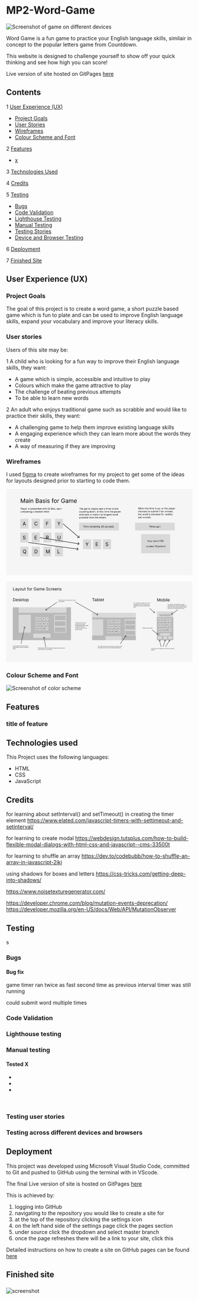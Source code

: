 # MP2-Word-Game

![Screenshot of game on different devices]()

Word Game is a fun game to practice your English language skills, similair in concept to the popular letters game from Countdown.

This website is designed to challenge yourself to show off your quick thinking and see how high you can score! 

Live version of site hosted on GitPages [here]()

## Contents

1 [User Experience (UX)](#UX)

  * [Project Goals](#project-goals)
  * [User Stories](#user-stories)
  * [Wireframes](#wireframes)
  * [Colour Scheme and Font](#styles)

2 [Features](#features)

  * [x](#x)
 
3 [Technologies Used](#technologies-used)

4 [Credits](#credits)

5 [Testing](#testing)

  * [Bugs](#bugs)
  * [Code Validation](#code-validation)
  * [Lighthouse Testing](#lighthouse-testing)
  * [Manual Testing](#manual-testing)
  * [Testing Stories](#testing-stories)
  * [Device and Browser Testing](#testing-devices-browsers)

6 [Deployment](#deployment)

7 [Finished Site](#finished-site)

## User Experience (UX) <a name="UX"></a>
### Project Goals <a name="project-goals"></a>

The goal of this project is to create a word game, a short puzzle based game which is fun to plate and can be used to improve English language skills, expand your vocabulary and improve your literacy skills. 

### User stories <a name="user-stories"></a>

Users of this site may be:

1 A child who is looking for a fun way to improve their English language skills, they want:

  * A game which is simple, accessible and intuitive to play 
  * Colours which make the game attractive to play
  * The challenge of beating previous attempts
  * To be able to learn new words

2 An adult who enjoys traditional game such as scrabble and would like to practice their skills, they want:
 
  * A challenging game to help them improve existing language skills
  * A engaging experience which they can learn more about the words they create
  * A way of measuring if they are improving


### Wireframes <a name="wireframes"></a>
I used [figma](www.figma.com) to create wireframes for my project to get some of the ideas for layouts designed prior to starting to code them.

![Screenshot of wireframes](/assets/wireframe-1.jpg)

![Screenshot of wireframes](/assets/wireframe-2.jpg)

### Colour Scheme and Font <a name="styles"></a>

![Screenshot of color scheme]()

## Features <a name="features"></a>

### title of feature <a name=""></a>

## Technologies used <a name="technologies-used"></a>

This Project uses the following languages:

* HTML
* CSS
* JavaScript

## Credits <a name="credits"></a>

for learning about setInterval() and setTimeout() in creating the timer element
https://www.elated.com/javascript-timers-with-settimeout-and-setinterval/

for learning to create modal 
https://webdesign.tutsplus.com/how-to-build-flexible-modal-dialogs-with-html-css-and-javascript--cms-33500t

for learning to shuffle an array
https://dev.to/codebubb/how-to-shuffle-an-array-in-javascript-2ikj

using shadows for boxes and letters
https://css-tricks.com/getting-deep-into-shadows/

https://www.noisetexturegenerator.com/

https://developer.chrome.com/blog/mutation-events-deprecation/
https://developer.mozilla.org/en-US/docs/Web/API/MutationObserver


## Testing  <a name="testing"></a>
s
### Bugs <a name="bugs"></a>

#### Bug fix
game timer ran twice as fast second time as previous interval timer was still running

could submit word multiple times
### Code Validation <a name="code-validation"></a>

### Lighthouse testing <a name="lighthouse-testing"></a>

### Manual testing <a name="manual-testing"></a>

#### Tested X

 * 
 * 
 * 

 <br>

### Testing user stories  <a name="testing-stories"></a>
   
### Testing across different devices and browsers  <a name="testing-devices-browsers"></a>

## Deployment <a name="deployment"></a>

This project was developed using Microsoft Visual Studio Code, committed to Git and 
pushed to GitHub using the terminal with in VScode.

The final Live version of site is hosted on GitPages [here]() 

This is achieved by:

 1. logging into GitHub
 2. navigating to the repository you would like to create a site for
 3. at the top of the repository clicking the settings icon
 4. on the left hand side of the settings page click the pages section
 5. under source click the dropdown and select master branch
 6. once the page refreshes there will be a link to your site, click this

Detailed instructions on how to create a site on GitHub pages can be found [here](https://docs.github.com/en/pages/getting-started-with-github-pages/creating-a-github-pages-site)

## Finished site  <a name="finished-site"></a>

###  <a name=""></a>

![screenshot]()




